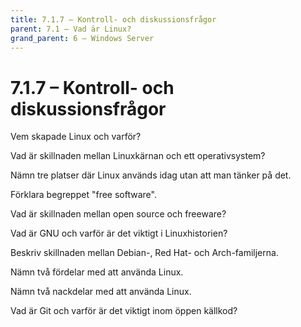 ```yaml
---
title: 7.1.7 – Kontroll- och diskussionsfrågor
parent: 7.1 – Vad är Linux?
grand_parent: 6 – Windows Server
---
```

# 7.1.7 – Kontroll- och diskussionsfrågor

Vem skapade Linux och varför?

Vad är skillnaden mellan Linuxkärnan och ett operativsystem?

Nämn tre platser där Linux används idag utan att man tänker på det.

Förklara begreppet "free software".

Vad är skillnaden mellan open source och freeware?

Vad är GNU och varför är det viktigt i Linuxhistorien?

Beskriv skillnaden mellan Debian-, Red Hat- och Arch-familjerna.

Nämn två fördelar med att använda Linux.

Nämn två nackdelar med att använda Linux.

Vad är Git och varför är det viktigt inom öppen källkod?

